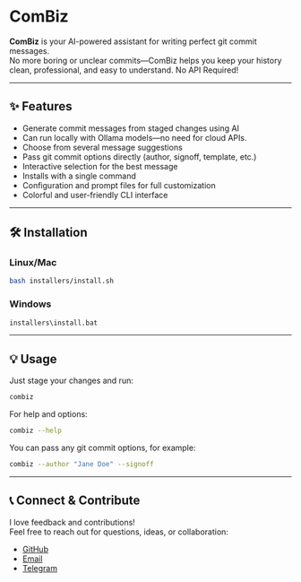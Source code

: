 # ComBiz

**ComBiz** is your AI-powered assistant for writing perfect git commit messages.  
No more boring or unclear commits—ComBiz helps you keep your history clean, professional, and easy to understand. No API Required!

---

## ✨ Features

- Generate commit messages from staged changes using AI
- Can run locally with Ollama models—no need for cloud APIs.
- Choose from several message suggestions
- Pass git commit options directly (author, signoff, template, etc.)
- Interactive selection for the best message
- Installs with a single command
- Configuration and prompt files for full customization
- Colorful and user-friendly CLI interface

---

## 🛠️ Installation

### Linux/Mac

```bash
bash installers/install.sh
```

### Windows

```bat
installers\install.bat
```

---

## 💡 Usage

Just stage your changes and run:

```bash
combiz
```

For help and options:

```bash
combiz --help
```

You can pass any git commit options, for example:

```bash
combiz --author "Jane Doe" --signoff
```

---

## 📞 Connect & Contribute

I love feedback and contributions!  
Feel free to reach out for questions, ideas, or collaboration:

- [GitHub](https://github.com/devmmk)
- [Email](mailto:mahdi.kashani2006@gmail.com)
- [Telegram](https://t.me/devmmk)